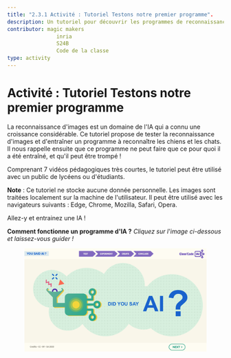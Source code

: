 ```yaml
---
title: "2.3.1 Activité : Tutoriel Testons notre premier programme".
description: Un tutoriel pour découvrir les programmes de reconnaissance d'images, comment les entraîner, comment les tromper.
contributor: magic makers
                inria
                S24B
                Code de la classe      
type: activity
---
```

# Activité : Tutoriel Testons notre premier programme

La reconnaissance d'images est un domaine de l'IA qui a connu une croissance considérable. Ce tutoriel propose de tester la reconnaissance d'images et d'entraîner un programme à reconnaître les chiens et les chats. Il nous rappelle ensuite que ce programme ne peut faire que ce pour quoi il a été entraîné, et qu'il peut être trompé !

Comprenant 7 vidéos pédagogiques très courtes, le tutoriel peut être utilisé avec un public de lycéens ou d'étudiants.

**Note** : Ce tutoriel ne stocke aucune donnée personnelle. Les images sont traitées localement sur la machine de l'utilisateur. Il peut être utilisé avec les navigateurs suivants : Edge, Chrome, Mozilla, Safari, Opera.

Allez-y et entrainez une IA !

**Comment fonctionne un programme d'IA ?**
_Cliquez sur l'image ci-dessous et laissez-vous guider !_

<a href="https://pixees.fr/classcodeiai/app/tuto1?lang=en" target="_blank"><figure>
  <img src="Images/Tuto-M1-FirstProgram.png" />
</figure></a>
